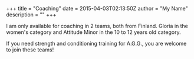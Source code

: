 +++
title = "Coaching"
date = 2015-04-03T02:13:50Z
author = "My Name"
description = ""
+++

I am only available for coaching in 2 teams, both from Finland. Gloria in the women's category and Attitude Minor in the 10 to 12 years old category. 

If you need strength and conditioning training for A.G.G., you are welcome to join these teams!